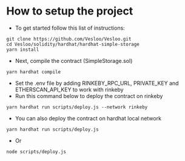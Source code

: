 # How to setup the project

-   To get started follow this list of instructions:

```shell
git clone https://github.com/Vesloo/Vesloo.git
cd Vesloo/solidity/hardhat/hardhat-simple-storage
yarn install
```

-   Next, compile the contract (SimpleStorage.sol)

```shell
yarn hardhat compile
```

-   Set the .env file by adding RINKEBY_RPC_URL, PRIVATE_KEY and ETHERSCAN_API_KEY to work with rinkeby
-   Run this command below to deploy the contract on rinkeby

```shell
yarn hardhat run scripts/deploy.js --network rinkeby
```

-   You can also deploy the contract on hardhat local network

```shell
yarn hardhat run scripts/deploy.js
```

-   Or

```shell
node scripts/deploy.js
```

<!-- yarn hardhat accounts
yarn hardhat compile
yarn hardhat clean
yarn hardhat test
yarn hardhat node
node scripts/sample-script.js
yarn hardhat help -->
